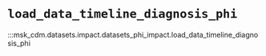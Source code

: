 # `load_data_timeline_diagnosis_phi`

:::msk_cdm.datasets.impact.datasets_phi_impact.load_data_timeline_diagnosis_phi
